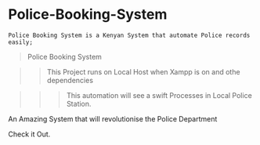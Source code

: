 # Police-Booking-System

    Police Booking System is a Kenyan System that automate Police records easily;


> Police Booking System

>> This Project runs on Local Host when Xampp is on and othe dependencies

   >>> This automation will see a swift Processes in Local Police Station.

An Amazing  System that will revolutionise the Police Department


          
Check it Out.
